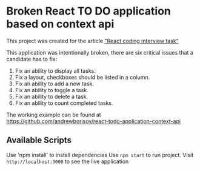 # Broken React TO DO application based on context api

This project was created for the article ["React coding interview task"](https://medium.com/@andrey.igorevich.borisov/react-coding-interview-task-c9f21fb872e2)

This application was intentionally broken, there are six critical issues that a candidate has to fix:

1. Fix an ability to display all tasks.
2. Fix a layout, checkboxes should be listed in a column.
3. Fix an ability to add a new task.
4. Fix an ability to toggle a task.
5. Fix an ability to delete a task.
6. Fix an ability to count completed tasks.

The working example can be found at https://github.com/andrewborisov/react-todo-application-context-api

## Available Scripts

Use 'npm install' to install dependencies
Use `npm start` to run project.
Visit `http://localhost:3000` to see the live application
